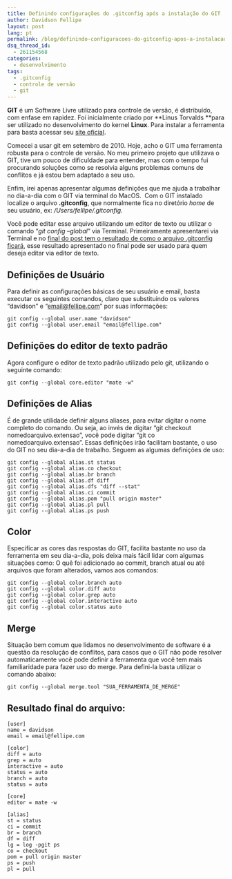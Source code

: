 ```yaml
---
title: Definindo configurações do .gitconfig após a instalação do GIT
author: Davidson Fellipe
layout: post
lang: pt
permalink: /blog/definindo-configuracoes-do-gitconfig-apos-a-instalacao-do-git/
dsq_thread_id:
  - 261154568
categories:
  - desenvolvimento
tags:
  - .gitconfig
  - controle de versão
  - git
---
```

**GIT** é um Software Livre utilizado para controle de versão, é distribuído, com enfase em rapidez. Foi inicialmente criado por **Linus Torvalds **para ser utilizado no desenvolvimento do kernel **Linux**. Para instalar a ferramenta para basta acessar seu [site oficial][1].

[1]: http://git-scm.com/download

Comecei a usar git em setembro de 2010. Hoje, acho o GIT uma ferramenta robusta para o controle de versão. No meu primeiro projeto que utilizava o GIT, tive um pouco de dificuldade para entender, mas com o tempo fui procurando soluções como se resolvia alguns problemas comuns de conflitos e já estou bem adaptado a seu uso.


Enfim, irei apenas apresentar algumas definições que me ajuda a trabalhar no dia-a-dia com o GIT via terminal do MacOS.  Com o GIT instalado localize o arquivo **.gitconfig**, que normalmente fica no diretório *home* de seu usuário, ex: */Users/fellipe/.gitconfig*.


Você pode editar esse arquivo utilizando um editor de texto ou utilizar o comando “*git config –global*” via Terminal. Primeiramente apresentarei via Terminal e no [final do post tem o resultado de como o arquivo .gitconfig ficará][2], esse resultado apresentado no final pode ser usado para quem deseja editar via editor de texto.

[2]: #arquivo_gitconfig






## Definições de Usuário

Para definir as configurações básicas de seu usuário e email, basta executar os seguintes comandos, claro que substituindo os valores “davidson” e “email@fellipe.com” por suas informações:

    git config --global user.name "davidson"
    git config --global user.email "email@fellipe.com"

## Definições do editor de texto padrão

Agora configure o editor de texto padrão utilizado pelo git, utilizando o seguinte comando:

    git config --global core.editor "mate -w"

## Definições de Alias

É de grande utilidade definir alguns aliases, para evitar digitar o nome completo do comando. Ou seja, ao invés de digitar “git checkout nomedoarquivo.extensao”, você pode digitar “git co nomedoarquivo.extensao”. Essas definições irão facilitam bastante, o uso do GIT no seu dia-a-dia de trabalho. Seguem as algumas definições de uso:

    git config --global alias.st status
    git config --global alias.co checkout
    git config --global alias.br branch
    git config --global alias.df diff
    git config --global alias.dfs "diff --stat"
    git config --global alias.ci commit
    git config --global alias.pom "pull origin master"
    git config --global alias.pl pull
    git config --global alias.ps push

## Color

Especificar as cores das respostas do GIT, facilita bastante no uso da ferramenta em seu dia-a-dia, pois deixa mais fácil lidar com algumas situações como: O quê foi adicionado ao commit, branch atual ou até arquivos que foram alterados, vamos aos comandos:

    git config --global color.branch auto
    git config --global color.diff auto
    git config --global color.grep auto
    git config --global color.interactive auto
    git config --global color.status auto

## Merge

Situação bem comum que lidamos no desenvolvimento de software é a questão da resolução de conflitos, para casos que o GIT não pode resolver automaticamente você pode definir a ferramenta que você tem mais familiaridade para fazer uso do merge. Para defini-la basta utilizar o comando abaixo:

    git config --global merge.tool "SUA_FERRAMENTA_DE_MERGE"



## Resultado final do arquivo:

    [user]
    name = davidson
    email = email@fellipe.com

    [color]
    diff = auto
    grep = auto
    interactive = auto
    status = auto
    branch = auto
    status = auto

    [core]
    editor = mate -w

    [alias]
    st = status
    ci = commit
    br = branch
    df = diff
    lg = log -pgit ps
    co = checkout
    pom = pull origin master
    ps = push
    pl = pull